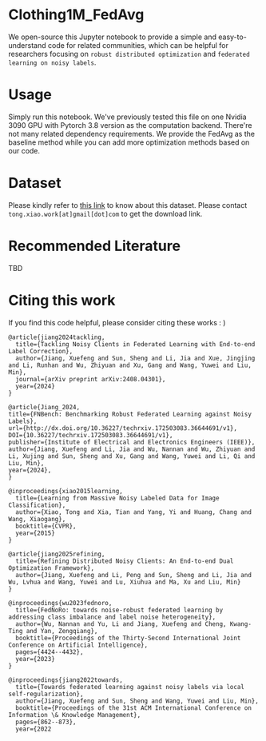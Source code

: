 # Clothing1M_FedAvg
We open-source this Jupyter notebook to provide a simple and easy-to-understand code for related communities, which can be helpful for researchers focusing on `robust distributed optimization` and `federated learning on noisy labels`.

# Usage
Simply run this notebook. We've previously tested this file on one Nvidia 3090 GPU with Pytorch 3.8 version as the computation backend. There're not many related dependency requirements. We provide the FedAvg as the baseline method while you can add more optimization methods based on our code.

# Dataset
Please kindly refer to [this link](https://paperswithcode.com/dataset/clothing1m) to know about this dataset. Please contact `tong.xiao.work[at]gmail[dot]com` to get the download link. 

# Recommended Literature
TBD

# Citing this work
If you find this code helpful, please consider citing these works : )
```
@article{jiang2024tackling,
  title={Tackling Noisy Clients in Federated Learning with End-to-end Label Correction},
  author={Jiang, Xuefeng and Sun, Sheng and Li, Jia and Xue, Jingjing and Li, Runhan and Wu, Zhiyuan and Xu, Gang and Wang, Yuwei and Liu, Min},
  journal={arXiv preprint arXiv:2408.04301},
  year={2024}
}

@article{Jiang_2024,
title={FNBench: Benchmarking Robust Federated Learning against Noisy Labels},
url={http://dx.doi.org/10.36227/techrxiv.172503083.36644691/v1},
DOI={10.36227/techrxiv.172503083.36644691/v1},
publisher={Institute of Electrical and Electronics Engineers (IEEE)},
author={Jiang, Xuefeng and Li, Jia and Wu, Nannan and Wu, Zhiyuan and Li, Xujing and Sun, Sheng and Xu, Gang and Wang, Yuwei and Li, Qi and Liu, Min},
year={2024},
}

@inproceedings{xiao2015learning,
  title={Learning from Massive Noisy Labeled Data for Image Classification},
  author={Xiao, Tong and Xia, Tian and Yang, Yi and Huang, Chang and Wang, Xiaogang},
  booktitle={CVPR},
  year={2015}
}

@article{jiang2025refining,
  title={Refining Distributed Noisy Clients: An End-to-end Dual Optimization Framework},
  author={Jiang, Xuefeng and Li, Peng and Sun, Sheng and Li, Jia and Wu, Lvhua and Wang, Yuwei and Lu, Xiuhua and Ma, Xu and Liu, Min}
}

@inproceedings{wu2023fednoro,
  title={FedNoRo: towards noise-robust federated learning by addressing class imbalance and label noise heterogeneity},
  author={Wu, Nannan and Yu, Li and Jiang, Xuefeng and Cheng, Kwang-Ting and Yan, Zengqiang},
  booktitle={Proceedings of the Thirty-Second International Joint Conference on Artificial Intelligence},
  pages={4424--4432},
  year={2023}
}

@inproceedings{jiang2022towards,
  title={Towards federated learning against noisy labels via local self-regularization},
  author={Jiang, Xuefeng and Sun, Sheng and Wang, Yuwei and Liu, Min},
  booktitle={Proceedings of the 31st ACM International Conference on Information \& Knowledge Management},
  pages={862--873},
  year={2022
```

